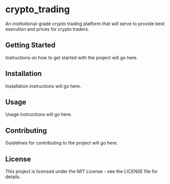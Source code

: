 # crypto_trading
An institutional-grade crypto trading platform that will serve to provide best execution and prices for crypto traders.

## Getting Started

Instructions on how to get started with the project will go here.

## Installation

Installation instructions will go here.

## Usage

Usage instructions will go here.

## Contributing

Guidelines for contributing to the project will go here.

## License

This project is licensed under the MIT License - see the LICENSE file for details.
